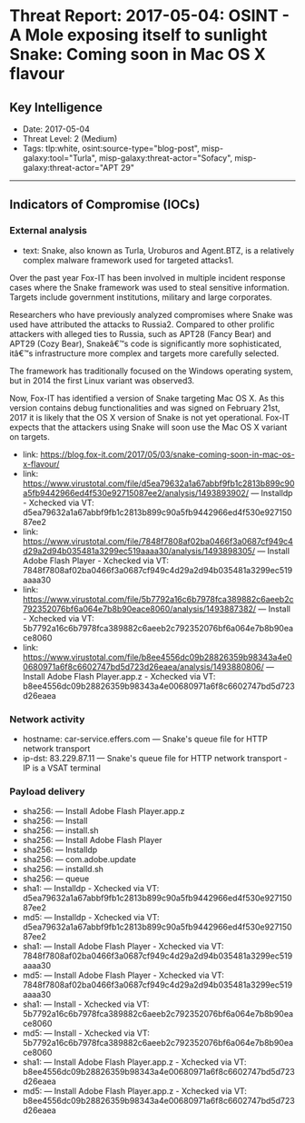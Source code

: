 # Threat Report: 2017-05-04: OSINT - A Mole exposing itself to sunlight Snake: Coming soon in Mac OS X flavour


## Key Intelligence
* Date: 2017-05-04
* Threat Level: 2 (Medium)
* Tags: tlp:white, osint:source-type="blog-post", misp-galaxy:tool="Turla", misp-galaxy:threat-actor="Sofacy", misp-galaxy:threat-actor="APT 29"

---

## Indicators of Compromise (IOCs)
### External analysis
* text: Snake, also known as Turla, Uroburos and Agent.BTZ, is a relatively complex malware framework used for targeted attacks1.

Over the past year Fox-IT has been involved in multiple incident response cases where the Snake framework was used to steal sensitive information. Targets include government institutions, military and large corporates.

Researchers who have previously analyzed compromises where Snake was used have attributed the attacks to Russia2. Compared to other prolific attackers with alleged ties to Russia, such as APT28 (Fancy Bear) and APT29 (Cozy Bear), Snakeâ€™s code is significantly more sophisticated, itâ€™s infrastructure more complex and targets more carefully selected.

The framework has traditionally focused on the Windows operating system, but in 2014 the first Linux variant was observed3.

Now, Fox-IT has identified a version of Snake targeting Mac OS X.
As this version contains debug functionalities and was signed on February 21st, 2017 it is likely that the OS X version of Snake is not yet operational.
Fox-IT expects that the attackers using Snake will soon use the Mac OS X variant on targets.
* link: https://blog.fox-it.com/2017/05/03/snake-coming-soon-in-mac-os-x-flavour/
* link: https://www.virustotal.com/file/d5ea79632a1a67abbf9fb1c2813b899c90a5fb9442966ed4f530e92715087ee2/analysis/1493893902/ — Installdp - Xchecked via VT: d5ea79632a1a67abbf9fb1c2813b899c90a5fb9442966ed4f530e92715087ee2
* link: https://www.virustotal.com/file/7848f7808af02ba0466f3a0687cf949c4d29a2d94b035481a3299ec519aaaa30/analysis/1493898305/ — Install Adobe Flash Player - Xchecked via VT: 7848f7808af02ba0466f3a0687cf949c4d29a2d94b035481a3299ec519aaaa30
* link: https://www.virustotal.com/file/5b7792a16c6b7978fca389882c6aeeb2c792352076bf6a064e7b8b90eace8060/analysis/1493887382/ — Install - Xchecked via VT: 5b7792a16c6b7978fca389882c6aeeb2c792352076bf6a064e7b8b90eace8060
* link: https://www.virustotal.com/file/b8ee4556dc09b28826359b98343a4e00680971a6f8c6602747bd5d723d26eaea/analysis/1493880806/ — Install Adobe Flash Player.app.z - Xchecked via VT: b8ee4556dc09b28826359b98343a4e00680971a6f8c6602747bd5d723d26eaea

### Network activity
* hostname: car-service.effers.com — Snake's queue file for HTTP network transport
* ip-dst: 83.229.87.11 — Snake's queue file for HTTP network transport - IP is a VSAT terminal

### Payload delivery
* sha256: <sha256> — Install Adobe Flash Player.app.z
* sha256: <sha256> — Install
* sha256: <sha256> — install.sh
* sha256: <sha256> — Install Adobe Flash Player
* sha256: <sha256> — Installdp
* sha256: <sha256> — com.adobe.update
* sha256: <sha256> — installd.sh
* sha256: <sha256> — queue
* sha1: <sha1> — Installdp - Xchecked via VT: d5ea79632a1a67abbf9fb1c2813b899c90a5fb9442966ed4f530e92715087ee2
* md5: <md5> — Installdp - Xchecked via VT: d5ea79632a1a67abbf9fb1c2813b899c90a5fb9442966ed4f530e92715087ee2
* sha1: <sha1> — Install Adobe Flash Player - Xchecked via VT: 7848f7808af02ba0466f3a0687cf949c4d29a2d94b035481a3299ec519aaaa30
* md5: <md5> — Install Adobe Flash Player - Xchecked via VT: 7848f7808af02ba0466f3a0687cf949c4d29a2d94b035481a3299ec519aaaa30
* sha1: <sha1> — Install - Xchecked via VT: 5b7792a16c6b7978fca389882c6aeeb2c792352076bf6a064e7b8b90eace8060
* md5: <md5> — Install - Xchecked via VT: 5b7792a16c6b7978fca389882c6aeeb2c792352076bf6a064e7b8b90eace8060
* sha1: <sha1> — Install Adobe Flash Player.app.z - Xchecked via VT: b8ee4556dc09b28826359b98343a4e00680971a6f8c6602747bd5d723d26eaea
* md5: <md5> — Install Adobe Flash Player.app.z - Xchecked via VT: b8ee4556dc09b28826359b98343a4e00680971a6f8c6602747bd5d723d26eaea
